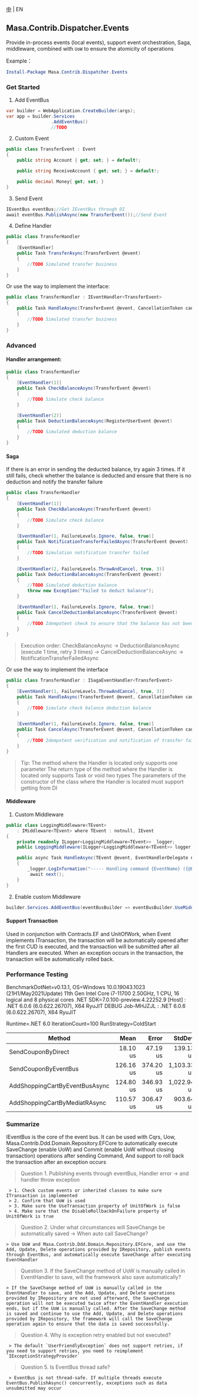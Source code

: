 [中](README.zh-CN.md) | EN

## Masa.Contrib.Dispatcher.Events

Provide in-process events (local events), support event orchestration, Saga, middleware, combined with `UoW` to ensure the atomicity of operations

Example：

``` powershell
Install-Package Masa.Contrib.Dispatcher.Events
```

### Get Started

1. Add EventBus

```c#
var builder = WebApplication.CreateBuilder(args);
var app = builder.Services
                 .AddEventBus()
                 //TODO
```

2. Custom Event

```C#
public class TransferEvent : Event
{
    public string Account { get; set; } = default!;

    public string ReceiveAccount { get; set; } = default!;

    public decimal Money{ get; set; }
}
```

3. Send Event

```C#
IEventBus eventBus;//Get IEventBus through DI
await eventBus.PublishAsync(new TransferEvent());//Send Event
```

4. Define Handler

```C#
public class TransferHandler
{
    [EventHandler]
    public Task TransferAsync(TransferEvent @event)
    {
        //TODO Simulated transfer business
    }
}
```

Or use the way to implement the interface:

```C#
public class TransferHandler : IEventHandler<TransferEvent>
{
    public Task HandleAsync(TransferEvent @event, CancellationToken cancellationToken = default)
    {
        //TODO Simulated transfer business
    }
}
```

### Advanced

#### Handler arrangement:

```C#
public class TransferHandler
{
    [EventHandler(1)]
    public Task CheckBalanceAsync(TransferEvent @event)
    {
        //TODO Simulate check balance
    }

    [EventHandler(2)]
    public Task DeductionBalanceAsync(RegisterUserEvent @event)
    {
        //TODO Simulated deduction balance
    }
}
```

#### Saga

If there is an error in sending the deducted balance, try again 3 times. If it still fails, check whether the balance is deducted and ensure that there is no deduction and notify the transfer failure

```C#
public class TransferHandler
{
    [EventHandler(1)]
    public Task CheckBalanceAsync(TransferEvent @event)
    {
        //TODO Simulate check balance
    }

    [EventHandler(1, FailureLevels.Ignore, false, true)]
    public Task NotificationTransferFailedAsync(TransferEvent @event)
    {
        //TODO Simulation notification transfer failed
    }

    [EventHandler(2, FailureLevels.ThrowAndCancel, true, 3)]
    public Task DeductionBalanceAsync(TransferEvent @event)
    {
        //TODO Simulated deduction balance
        throw new Exception("Failed to deduct balance");
    }

    [EventHandler(2, FailureLevels.Ignore, false, true)]
    public Task CancelDeductionBalanceAsync(TransferEvent @event)
    {
        //TODO Idempotent check to ensure that the balance has not been deducted
    }
}
```

> Execution order: CheckBalanceAsync -> DeductionBalanceAsync (execute 1 time, retry 3 times) -> CancelDeductionBalanceAsync -> NotificationTransferFailedAsync

Or use the way to implement the interface

```C#
public class TransferHandler : ISagaEventHandler<TransferEvent>
{
    [EventHandler(1, FailureLevels.ThrowAndCancel, true, 3)]
    public Task HandleAsync(TransferEvent @event, CancellationToken cancellationToken = default)
    {
        //TODO Simulate check balance deduction balance
    }

    [EventHandler(1, FailureLevels.Ignore, false, true)]
    public Task CancelAsync(TransferEvent @event, CancellationToken cancellationToken = default)
    {
        //TODO Idempotent verification and notification of transfer failure
    }
}
```

> Tip:
> The method where the Handler is located only supports one parameter
> The return type of the method where the Handler is located only supports Task or void two types
> The parameters of the constructor of the class where the Handler is located must support getting from DI

#### Middleware

1. Custom Middleware

```C#
public class LoggingMiddleware<TEvent>
    : IMiddleware<TEvent> where TEvent : notnull, IEvent
{
    private readonly ILogger<LoggingMiddleware<TEvent>> _logger;
    public LoggingMiddleware(ILogger<LoggingMiddleware<TEvent>> logger) => _logger = logger;

    public async Task HandleAsync(TEvent @event, EventHandlerDelegate next)
    {
        _logger.LogInformation("----- Handling command {EventName} ({@Event})", typeof(TEvent).FullName, @event);
         await next();
    }
}
```
2. Enable custom Middleware

```C#
builder.Services.AddEventBus(eventBusBuilder => eventBusBuilder.UseMiddleware(typeof(ValidatorMiddleware<>)));
```

#### Support Transaction

Used in conjunction with Contracts.EF and UnitOfWork, when Event implements ITransaction, the transaction will be automatically opened after the first CUD is executed, and the transaction will be submitted after all Handlers are executed. When an exception occurs in the transaction, the transaction will be automatically rolled back.

### Performance Testing

BenchmarkDotNet=v0.13.1, OS=Windows 10.0.19043.1023 (21H1/May2021Update)
11th Gen Intel Core i7-11700 2.50GHz, 1 CPU, 16 logical and 8 physical cores
.NET SDK=7.0.100-preview.4.22252.9
  [Host]     : .NET 6.0.6 (6.0.622.26707), X64 RyuJIT DEBUG
  Job-MHJZJL : .NET 6.0.6 (6.0.622.26707), X64 RyuJIT

Runtime=.NET 6.0  IterationCount=100  RunStrategy=ColdStart

|                         Method |      Mean |     Error |      StdDev |   Median |      Min |         Max |
|------------------------------- |----------:|----------:|------------:|---------:|---------:|------------:|
|             SendCouponByDirect |  18.10 us |  47.19 us |   139.13 us | 3.600 us | 3.000 us |  1,395.4 us |
|           SendCouponByEventBus | 126.16 us | 374.20 us | 1,103.33 us | 9.950 us | 8.100 us | 11,043.7 us |
| AddShoppingCartByEventBusAsync | 124.80 us | 346.93 us | 1,022.94 us | 8.650 us | 6.500 us | 10,202.4 us |
|  AddShoppingCartByMediatRAsync | 110.57 us | 306.47 us |   903.64 us | 7.500 us | 5.300 us |  9,000.1 us |

### Summarize

IEventBus is the core of the event bus. It can be used with Cqrs, Uow, Masa.Contrib.Ddd.Domain.Repository.EFCore to automatically execute SaveChange (enable UoW) and Commit (enable UoW without closing transaction) operations after sending Command, And support to roll back the transaction after an exception occurs

> Question 1. Publishing events through eventBus, Handler error -> and handler throw exception

     > 1. Check custom events or inherited classes to make sure ITransaction is implemented
     > 2. Confirm that UoW is used
     > 3. Make sure the UseTransaction property of UnitOfWork is false
     > 4. Make sure that the DisableRollbackOnFailure property of UnitOfWork is true

> Question 2. Under what circumstances will SaveChange be automatically saved -> When auto call SaveChange?

    > Use UoW and Masa.Contrib.Ddd.Domain.Repository.EFCore, and use the Add, Update, Delete operations provided by IRepository, publish events through EventBus, and automatically execute SaveChange after executing EventHandler

> Question 3. If the SaveChange method of UoW is manually called in EventHandler to save, will the framework also save automatically?

    > If the SaveChange method of UoW is manually called in the EventHandler to save, and the Add, Update, and Delete operations provided by IRepository are not used afterward, the SaveChange operation will not be executed twice after the EventHandler execution ends, but if the UoW is manually called. After the SaveChange method is saved and continue to use the Add, Update, and Delete operations provided by IRepository, the framework will call the SaveChange operation again to ensure that the data is saved successfully.

> Question 4. Why is exception retry enabled but not executed?

     > The default `UserFriendlyException` does not support retries, if you need to support retries, you need to reimplement `IExceptionStrategyProvider`

> Question 5. Is EventBus thread safe?

     > EventBus is not thread-safe. If multiple threads execute EventBus.PublishAsync() concurrently, exceptions such as data unsubmitted may occur